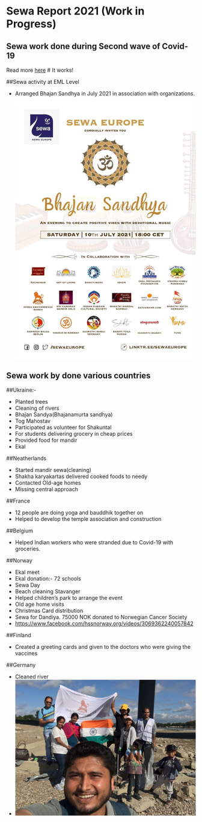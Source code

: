 
# Sewa Report 2021 (Work in Progress)

## Sewa work done during Second wave of Covid-19
Read more [here](./Seva%20Europe%20Covid%20Report%20(2).pdf) # It works!

##Sewa activity at EML Level
- Arranged Bhajan Sandhya in July 2021 in association with organizations.

  ![](img/Bhajan%20Sandhya.jpg) 

## Sewa work by done various countries

##Ukraine:-
- Planted trees
- Cleaning of rivers
- Bhajan Sandya(Bhajanamurta sandhya)
- Tog Mahostav
- Participated as volunteer for Shakuntal
- For students delivering grocery in cheap prices
- Provided food for mandir
- Ekal
                                 
    

##Neatherlands
- Started mandir sewa(cleaning)
- Shakha karyakartas delivered cooked foods to needy
- Contacted Old-age homes
- Missing central approach

##France
- 12 people are doing yoga and bauddhik together on
- Helped to develop the temple association and construction

##Belgium
- Helped Indian workers who were stranded due to Covid-19 with groceries.


##Norway
- Ekal meet
- Ekal donation:- 72 schools
- Sewa Day
- Beach cleaning Stavanger
- Helped children’s park to arrange the event
- Old age home visits
- Christmas Card distribution
- Sewa for Dandiya. 75000 NOK donated to Norwegian Cancer Society
-  https://www.facebook.com/hssnorway.org/videos/3069362240057842
   


##Finland
- Created a greeting cards and given to the doctors who were giving the vaccines

##Germany
- Cleaned river
- ![](img/RV3.jpg)  



               


